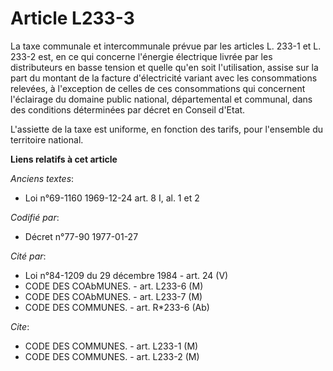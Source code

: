 # Article L233-3

La taxe communale et intercommunale prévue par les articles L. 233-1 et L. 233-2 est, en ce qui concerne l'énergie électrique
livrée par les distributeurs en basse tension et quelle qu'en soit l'utilisation, assise sur la part du montant de la facture
d'électricité variant avec les consommations relevées, à l'exception de celles de ces consommations qui concernent
l'éclairage du domaine public national, départemental et communal, dans des conditions déterminées par décret en Conseil
d'Etat.

L'assiette de la taxe est uniforme, en fonction des tarifs, pour l'ensemble du territoire national.

**Liens relatifs à cet article**

_Anciens textes_:

  - Loi n°69-1160 1969-12-24 art. 8 I, al. 1 et 2

_Codifié par_:

  - Décret n°77-90 1977-01-27

_Cité par_:

  - Loi n°84-1209 du 29 décembre 1984 - art. 24 (V)
  - CODE DES COAbMUNES. - art. L233-6 (M)
  - CODE DES COAbMUNES. - art. L233-7 (M)
  - CODE DES COMMUNES. - art. R*233-6 (Ab)

_Cite_:

  - CODE DES COMMUNES. - art. L233-1 (M)
  - CODE DES COMMUNES. - art. L233-2 (M)
